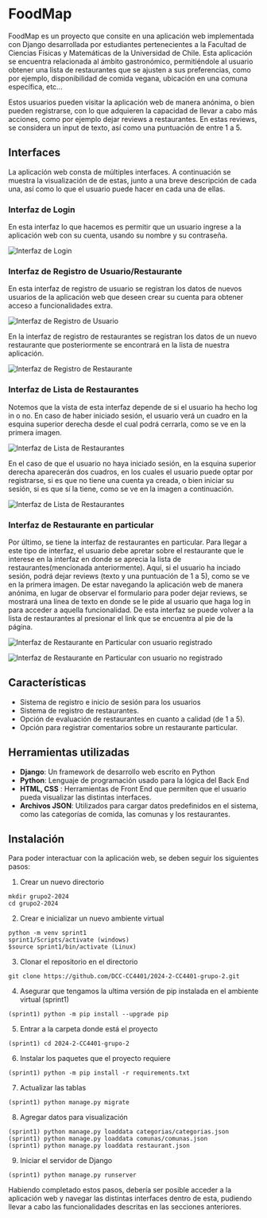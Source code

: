 # FoodMap

FoodMap es un proyecto que consite en una aplicación web implementada con Django desarrollada por estudiantes pertenecientes a la Facultad de Ciencias Físicas y Matemáticas de la Universidad de Chile. Esta aplicación se encuentra relacionada al ámbito gastronómico, permitiéndole al usuario obtener una lista de restaurantes que se ajusten a sus preferencias, como por ejemplo, disponibilidad de comida vegana, ubicación en una comuna específica, etc...

Estos usuarios pueden visitar la aplicación web de manera anónima, o bien pueden registrarse, con lo que adquieren la capacidad de llevar a cabo más acciones, como por ejemplo dejar reviews a restaurantes. En estas reviews, se considera un input de texto, así como una puntuación de entre 1 a 5.

## Interfaces

La aplicación web consta de múltiples interfaces. A continuación se muestra la visualización de de estas, junto a una breve descripción de cada una, así como lo que el usuario puede hacer en cada una de ellas.

### Interfaz de Login
En esta interfaz lo que hacemos es permitir que un usuario ingrese a la aplicación web con su cuenta, usando su nombre y su contraseña.

![Interfaz de Login](images/login2.jpg)

### Interfaz de Registro de Usuario/Restaurante
En esta interfaz de registro de usuario se registran los datos de nuevos usuarios de la aplicación web que deseen crear su cuenta para obtener acceso a funcionalidades extra.

![Interfaz de Registro de Usuario](images/user_register2.jpg)

En la interfaz de registro de restaurantes se registran los datos de un nuevo restaurante que posteriormente se encontrará en la lista de nuestra aplicación.

![Interfaz de Registro de Restaurante](images/rest_reg.jpg)

### Interfaz de Lista de Restaurantes
Notemos que la vista de esta interfaz depende de si el usuario ha hecho log in o no. En caso de haber iniciado sesión, el usuario verá un cuadro en la esquina superior derecha desde el cual podrá cerrarla, como se ve en la primera imagen.

![Interfaz de Lista de Restaurantes](images/rlist_reg.jpg)

En el caso de que el usuario no haya iniciado sesión, en la esquina superior derecha aparecerán dos cuadros, en los cuales el usuario puede optar por registrarse, si es que no tiene una cuenta ya creada, o bien iniciar su sesión, si es que sí la tiene, como se ve en la imagen a continuación.

![Interfaz de Lista de Restaurantes](images/rlist_noreg.jpg)


### Interfaz de Restaurante en particular
Por último, se tiene la interfaz de restaurantes en particular. Para llegar a este tipo de interfaz, el usuario debe apretar sobre el restaurante que le interese en la interfaz en donde se aprecia la lista de restaurantes(mencionada anteriormente). Aquí, si el usuario ha inciado sesión, podrá dejar reviews (texto y una puntuación de 1 a 5), como se ve en la primera imagen. De estar navegando la aplicación web de manera anónima, en lugar de observar el formulario para poder dejar reviews, se mostrará una línea de texto en donde se le pide al usuario que haga log in para acceder a aquella funcionalidad.  De esta interfaz se puede volver a la lista de restaurantes al presionar el link que se encuentra al pie de la página.

![Interfaz de Restaurante en Particular con usuario registrado](images/veg_reg.jpg)

![Interfaz de Restaurante en Particular con usuario no registrado](images/veg_noreg.jpg)


## Características
- Sistema de registro e inicio de sesión para los usuarios
- Sistema de registro de restaurantes.
- Opción de evaluación de restaurantes en cuanto a calidad (de 1 a 5).
- Opción para registrar comentarios sobre un restaurante particular.


## Herramientas utilizadas
- **Django**: Un framework de desarrollo web escrito en Python
- **Python**: Lenguaje de programación usado para la lógica del Back End
- **HTML, CSS** : Herramientas de Front End que permiten que el usuario pueda visualizar las distintas interfaces.
- **Archivos JSON**: Utilizados para cargar datos predefinidos en el sistema, como las categorías de comida, las comunas y los restaurantes.

## Instalación
Para poder interactuar con la aplicación web, se deben seguir los siguientes pasos:

1. Crear un nuevo directorio
```
mkdir grupo2-2024
cd grupo2-2024
```
2. Crear e inicializar un nuevo ambiente virtual
```
python -m venv sprint1
sprint1/Scripts/activate (windows)
$source sprint1/bin/activate (Linux)
```
3. Clonar el repositorio en el directorio
```
git clone https://github.com/DCC-CC4401/2024-2-CC4401-grupo-2.git
```
4. Asegurar que tengamos la ultima versión de pip instalada en el ambiente virtual (sprint1)
```
(sprint1) python -m pip install --upgrade pip
```
5. Entrar a la carpeta donde está el proyecto
```
(sprint1) cd 2024-2-CC4401-grupo-2
```
6. Instalar los paquetes que el proyecto requiere
```
(sprint1) python -m pip install -r requirements.txt
```
7. Actualizar las tablas
```
(sprint1) python manage.py migrate
```
8. Agregar datos para visualización
```
(sprint1) python manage.py loaddata categorias/categorias.json
(sprint1) python manage.py loaddata comunas/comunas.json
(sprint1) python manage.py loaddata restaurant.json
```
9. Iniciar el servidor de Django
```
(sprint1) python manage.py runserver
```
Habiendo completado estos pasos, debería ser posible acceder a la aplicación web y navegar las distintas interfaces dentro de esta, pudiendo llevar a cabo las funcionalidades descritas en las secciones anteriores.